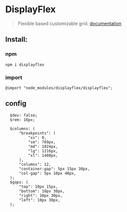 # DisplayFlex
> Flexible based customizable grid. [documentation](https://miguelroot.github.io/displayflex/)


## Install:

### npm
``npm i displayflex``

### import
```
@import "node_modules/displayflex/displayflex";
```
## config
```
  $dev: false;
  $rem: 16px;

  $columns: (
      "breakpoints": (
          "xs": 0,
          "sm": 769px,
          "md": 1024px,
          "lg": 1216px,
          "xl": 1408px,
      ),
      "columns": 12,
      "container-gap": 5px 15px 30px,
      "col-gap": 5px 10px 40px,
  );
  $gaps: (
      "top": 10px 15px,
      "bottom": 10px 30px,
      "right": 10px 30px,
      "left": 10px 30px,
  );
```